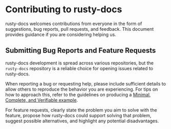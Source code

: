 # Contributing to rusty-docs

rusty-docs welcomes contributions from everyone in the form of suggestions, bug reports, pull requests, and feedback. This document provides guidance if you are considering helping us.

## Submitting Bug Reports and Feature Requests

rusty-docs development is spread across various repositories, but the `rusty-docs` repository is a reliable choice for opening issues related to rusty-docs.

When reporting a bug or requesting help, please include sufficient details to allow others to reproduce the behavior you are experiencing. For tips on how to approach this, refer to the guidelines on producing a [Minimal, Complete, and Verifiable example].

[Minimal, Complete, and Verifiable example]: https://stackoverflow.com/help/mcve

For feature requests, clearly state the problem you aim to solve with the feature, propose how rusty-docs could support solving that problem, suggest possible alternatives, and highlight any potential disadvantages.
